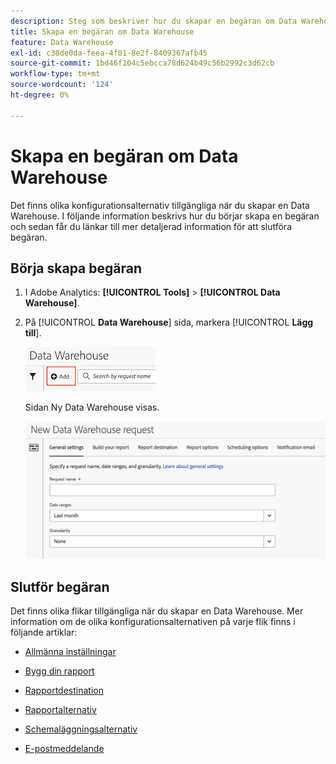 ```yaml
---
description: Steg som beskriver hur du skapar en begäran om Data Warehouse.
title: Skapa en begäran om Data Warehouse
feature: Data Warehouse
exl-id: c38de0da-feea-4f01-8e2f-8409367afb45
source-git-commit: 1bd46f104c5ebcca78d624b49c56b2992c3d62cb
workflow-type: tm+mt
source-wordcount: '124'
ht-degree: 0%

---
```


# Skapa en begäran om Data Warehouse

Det finns olika konfigurationsalternativ tillgängliga när du skapar en Data Warehouse. I följande information beskrivs hur du börjar skapa en begäran och sedan får du länkar till mer detaljerad information för att slutföra begäran.

## Börja skapa begäran

1. I Adobe Analytics: **[!UICONTROL Tools]** > **[!UICONTROL Data Warehouse]**.

1. På [!UICONTROL **Data Warehouse**] sida, markera [!UICONTROL **Lägg till**].

   ![Knapp för att lägga till en begäran](assets/dw-add-request.png)

   Sidan Ny Data Warehouse visas.

   ![Fliken Allmänna inställningar](assets/dw-general-settings.png)

## Slutför begäran

Det finns olika flikar tillgängliga när du skapar en Data Warehouse. Mer information om de olika konfigurationsalternativen på varje flik finns i följande artiklar:

* [Allmänna inställningar](/help/export/data-warehouse/create-request/dw-general-settings.md)

* [Bygg din rapport](/help/export/data-warehouse/create-request/dw-request-build-report.md)

* [Rapportdestination](/help/export/data-warehouse/create-request/dw-request-report-destinations.md)

* [Rapportalternativ](/help/export/data-warehouse/create-request/dw-request-report-options.md)

* [Schemaläggningsalternativ](/help/export/data-warehouse/create-request/dw-request-scheduling.md)

* [E-postmeddelande](/help/export/data-warehouse/create-request/dw-request-email.md)
